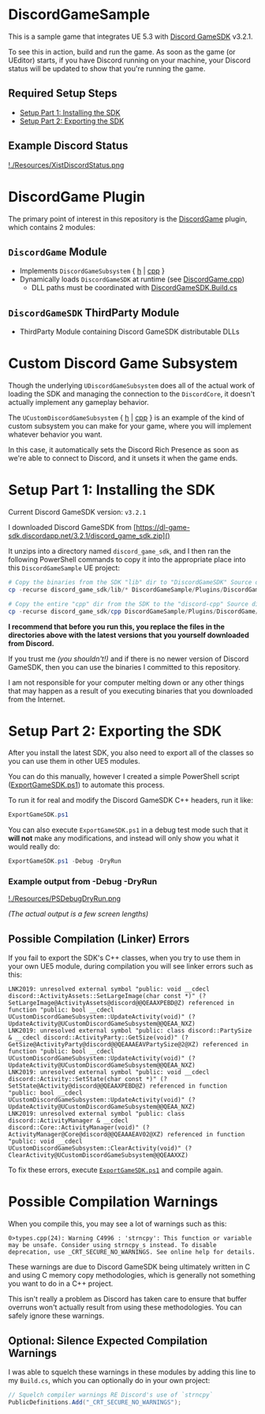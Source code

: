 
# DiscordGameSample

This is a sample game that integrates UE 5.3 with
[Discord GameSDK](https://discord.com/developers/docs/game-sdk/sdk-starter-guide)
v3.2.1.

To see this in action, build and run the game.
As soon as the game (or UEditor) starts, if you have Discord running on your machine,
your Discord status will be updated to show that you're running the game.

## Required Setup Steps

- [Setup Part 1: Installing the SDK](#setup-part-1-installing-the-sdk)
- [Setup Part 2: Exporting the SDK](#setup-part-2-exporting-the-sdk)

## Example Discord Status
[!./Resources/XistDiscordStatus.png](./Resources/XistDiscordStatus.png)

# DiscordGame Plugin

The primary point of interest in this repository is the
[DiscordGame](./Plugins/DiscordGame/)
plugin, which contains 2 modules:

## `DiscordGame` Module

- Implements `DiscordGameSubsystem`
  { [h](./Plugins/DiscordGame/Source/DiscordGame/DiscordGameSubsystem.h) |
    [cpp](./Plugins/DiscordGame/Source/DiscordGame/DiscordGameSubsystem.cpp) }
- Dynamically loads `DiscordGameSDK` at runtime (see [DiscordGame.cpp](./Plugins/DiscordGame/Source/DiscordGame/DiscordGame.cpp))
  - DLL paths must be coordinated with [DiscordGameSDK.Build.cs](./Plugins/DiscordGame/Source/ThirdParty/DiscordGameSDK/DiscordGameSDK.Build.cs)

## `DiscordGameSDK` ThirdParty Module

- ThirdParty Module containing Discord GameSDK distributable DLLs

# Custom Discord Game Subsystem

Though the underlying `UDiscordGameSubsystem` does all of the actual work of loading the SDK
and managing the connection to the `DiscordCore`, it doesn't actually implement any gameplay behavior.

The `UCustomDiscordGameSubsystem`
{ [h](./DiscordGameSample/Source/DiscordGameSample/CustomDiscordGameSubsystem.h)
| [cpp](./DiscordGameSample/Source/DiscordGameSample/CustomDiscordGameSubsystem.cpp)
}
is an example of the kind of custom subsystem you can make for your game,
where you will implement whatever behavior you want.

In this case, it automatically sets the Discord Rich Presence
as soon as we're able to connect to Discord, and it unsets it
when the game ends.

# Setup Part 1: Installing the SDK

Current Discord GameSDK version: `v3.2.1`

I downloaded Discord GameSDK from [https://dl-game-sdk.discordapp.net/3.2.1/discord_game_sdk.zip]()

It unzips into a directory named `discord_game_sdk`, and I then ran the following PowerShell commands
to copy it into the appropriate place into this `DiscordGameSample` UE project:

```powershell
# Copy the binaries from the SDK "lib" dir to "DiscordGameSDK" Source dir
cp -recurse discord_game_sdk/lib/* DiscordGameSample/Plugins/DiscordGame/Source/ThirdParty/DiscordGameSDK/

# Copy the entire "cpp" dir from the SDK to the "discord-cpp" Source dir
cp -recurse discord_game_sdk/cpp DiscordGameSample/Plugins/DiscordGame/Source/DiscordGame/discord-cpp
```

**I recommend that before you run this, you replace the files in the directories above with
the latest versions that you yourself downloaded from Discord.**

If you trust me *(you shouldn't!)* and if there is no newer version of Discord GameSDK,
then you can use the binaries I committed to this repository.

I am not responsible for your computer melting down or any other things that may happen
as a result of you executing binaries that you downloaded from the Internet.

# Setup Part 2: Exporting the SDK

After you install the latest SDK, you also need to export all of the classes so you can use them in
other UE5 modules.

You can do this manually, however I created a simple PowerShell script
([ExportGameSDK.ps1](./ExportGameSDK.ps1))
to automate this process.

To run it for real and modify the Discord GameSDK C++ headers, run it like:

```powershell
ExportGameSDK.ps1
```

You can also execute `ExportGameSDK.ps1` in a debug test mode such that it **will not** make any modifications,
and instead will only show you what it would really do:

```powershell
ExportGameSDK.ps1 -Debug -DryRun
```

### Example output from -Debug -DryRun
[!./Resources/PSDebugDryRun.png](./Resources/PSDebugDryRun.png)

*(The actual output is a few screen lengths)*

## Possible Compilation (Linker) Errors

If you fail to export the SDK's C++ classes, when you try to use them in your own UE5 module,
during compilation you will see linker errors such as this:

```text
LNK2019: unresolved external symbol "public: void __cdecl discord::ActivityAssets::SetLargeImage(char const *)" (?SetLargeImage@ActivityAssets@discord@@QEAAXPEBD@Z) referenced in function "public: bool __cdecl UCustomDiscordGameSubsystem::UpdateActivity(void)" (?UpdateActivity@UCustomDiscordGameSubsystem@@QEAA_NXZ)
LNK2019: unresolved external symbol "public: class discord::PartySize & __cdecl discord::ActivityParty::GetSize(void)" (?GetSize@ActivityParty@discord@@QEAAAEAVPartySize@2@XZ) referenced in function "public: bool __cdecl UCustomDiscordGameSubsystem::UpdateActivity(void)" (?UpdateActivity@UCustomDiscordGameSubsystem@@QEAA_NXZ)
LNK2019: unresolved external symbol "public: void __cdecl discord::Activity::SetState(char const *)" (?SetState@Activity@discord@@QEAAXPEBD@Z) referenced in function "public: bool __cdecl UCustomDiscordGameSubsystem::UpdateActivity(void)" (?UpdateActivity@UCustomDiscordGameSubsystem@@QEAA_NXZ)
LNK2019: unresolved external symbol "public: class discord::ActivityManager & __cdecl discord::Core::ActivityManager(void)" (?ActivityManager@Core@discord@@QEAAAEAV02@XZ) referenced in function "public: void __cdecl UCustomDiscordGameSubsystem::ClearActivity(void)" (?ClearActivity@UCustomDiscordGameSubsystem@@QEAAXXZ)
```

To fix these errors, execute [`ExportGameSDK.ps1`](./ExportGameSDK.ps1) and compile again.

# Possible Compilation Warnings

When you compile this, you may see a lot of warnings such as this:

```text
0>types.cpp(24): Warning C4996 : 'strncpy': This function or variable may be unsafe. Consider using strncpy_s instead. To disable deprecation, use _CRT_SECURE_NO_WARNINGS. See online help for details.
```

These warnings are due to Discord GameSDK being ultimately written in C and using C memory copy methodologies,
which is generally not something you want to do in a C++ project.

This isn't really a problem as Discord has taken care to ensure that buffer overruns won't actually result from
using these methodologies. You can safely ignore these warnings.

## Optional: Silence Expected Compilation Warnings

I was able to squelch these warnings in these modules by adding this line to my `Build.cs`,
which you can optionally do in your own project:

```c#
// Squelch compiler warnings RE Discord's use of `strncpy`
PublicDefinitions.Add("_CRT_SECURE_NO_WARNINGS");
```
